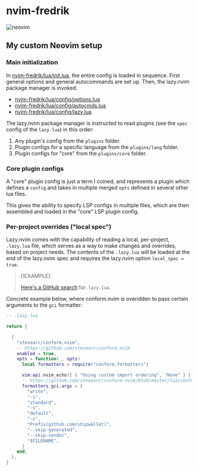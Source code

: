 # nvim-fredrik

![neovim](https://github.com/user-attachments/assets/92cf0049-05fc-4ca8-8ec2-d1ff58e48ab9)

## My custom Neovim setup

### Main initialization

In [nvim-fredrik/lua/init.lua](nvim-fredrik/lua/init.lua), the entire config is
loaded in sequence. First general options and general autocommands are set up.
Then, the lazy.nvim package manager is invoked.

- [nvim-fredrik/lua/config/options.lua](nvim-fredrik/lua/config/options.lua)
- [nvim-fredrik/lua/config/autocmds.lua](nvim-fredrik/lua/config/autocmds.lua)
- [nvim-fredrik/lua/config/lazy.lua](nvim-fredrik/lua/config/lazy.lua)

The lazy.nvim package manager is instructed to read plugins (see the `spec`
config of the `lazy.lua`) in this order:

1. Any plugin's config from the `plugins` folder.
2. Plugin configs for a specific language from the `plugins/lang` folder.
3. Plugin configs for "core" from the `plugins/core` folder.

### Core plugin configs

A "core" plugin config is just a term I coined, and represents a plugin which
defines a `config` and takes in multiple merged `opts` defined in several other
lua files.

This gives the ability to specify LSP configs in multiple files, which are then
assembled and loaded in the "core" LSP plugin config.

### Per-project overrides ("local spec")

Lazy.nvim comes with the capability of reading a local, per-project, `.lazy.lua`
file, which serves as a way to make changes and overrides, based on project
needs. The contents of the `.lazy.lua` will be loaded at the end of the
lazy.nvim spec and requires the lazy.nvim option `local_spec = true`.

> [!EXAMPLE]
>
> [Here's a GitHub search](https://github.com/search?q=.lazy.lua+language%3ALua&type=code&l=Lua)
> for`.lazy.lua`.

Concrete example below, where conform.nvim is overidden to pass certain
arguments to the `gci` formatter:

```lua
-- .lazy.lua

return {

  {
    "stevearc/conform.nvim",
    -- https://github.com/stevearc/conform.nvim
    enabled = true,
    opts = function(_, opts)
      local formatters = require("conform.formatters")

      vim.api.nvim_echo({ { "Using custom import ordering", "None" } }, false, {})
      -- https://github.com/stevearc/conform.nvim/blob/master/lua/conform/formatters/gci.lua
      formatters.gci.args = {
        "write",
        "-s",
        "standard",
        "-s",
        "default",
        "-s",
        "Prefix(github.com/shipwallet)",
        "--skip-generated",
        "--skip-vendor",
        "$FILENAME",
      }
    end,
  },
}
```
